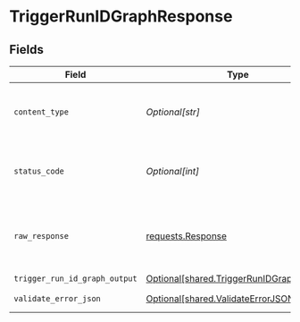 # TriggerRunIDGraphResponse


## Fields

| Field                                                                                          | Type                                                                                           | Required                                                                                       | Description                                                                                    |
| ---------------------------------------------------------------------------------------------- | ---------------------------------------------------------------------------------------------- | ---------------------------------------------------------------------------------------------- | ---------------------------------------------------------------------------------------------- |
| `content_type`                                                                                 | *Optional[str]*                                                                                | :heavy_check_mark:                                                                             | HTTP response content type for this operation                                                  |
| `status_code`                                                                                  | *Optional[int]*                                                                                | :heavy_check_mark:                                                                             | HTTP response status code for this operation                                                   |
| `raw_response`                                                                                 | [requests.Response](https://requests.readthedocs.io/en/latest/api/#requests.Response)          | :heavy_minus_sign:                                                                             | Raw HTTP response; suitable for custom response parsing                                        |
| `trigger_run_id_graph_output`                                                                  | [Optional[shared.TriggerRunIDGraphOutput]](undefined/models/shared/triggerrunidgraphoutput.md) | :heavy_minus_sign:                                                                             | Ok                                                                                             |
| `validate_error_json`                                                                          | [Optional[shared.ValidateErrorJSON]](undefined/models/shared/validateerrorjson.md)             | :heavy_minus_sign:                                                                             | Validation Failed                                                                              |